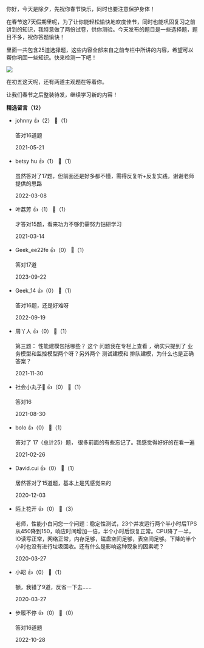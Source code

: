 你好，今天是除夕，先祝你春节快乐，同时也要注意保护身体！

在春节这7天假期里呢，为了让你能轻松愉快地欢度佳节，同时也能巩固复习之前讲到的知识，我特意做了两份试卷，供你测验。今天发布的题目是一些选择题，题目不多，祝你答题愉快！

里面一共包含25道选择题，这些内容全部来自之前专栏中所讲的内容，希望可以帮你巩固一些知识。快来检测一下吧！

[![](https://static001.geekbang.org/resource/image/28/a4/28d1be62669b4f3cc01c36466bf811a4.png?wh=1142%2A201)](http://time.geekbang.org/quiz/intro?act_id=75&exam_id=93)

在初五这天呢，还有两道主观题在等着你。

让我们春节之后整装待发，继续学习新的内容！
<div><strong>精选留言（12）</strong></div><ul>
<li><span>johnny</span> 👍（2） 💬（1）<p>答对16道题</p>2021-05-21</li><br/><li><span>betsy hu</span> 👍（1） 💬（1）<p>虽然答对了17题，但前面还是好多都不懂，需得反复听+反复实践，谢谢老师提供的思路</p>2022-03-08</li><br/><li><span>叶荔芳</span> 👍（1） 💬（1）<p>才答对15题，看来功力不够仍需努力钻研学习</p>2021-03-14</li><br/><li><span>Geek_ee22fe</span> 👍（0） 💬（1）<p>答对17道</p>2023-09-22</li><br/><li><span>Geek_14</span> 👍（0） 💬（1）<p>答对16题，还是好难呀</p>2022-09-19</li><br/><li><span>周丫人</span> 👍（0） 💬（1）<p>第三题： 性能建模包括哪些？ 这个 问题我在专栏上查看 ，确实只提到了 业务模型和监控模型两个呀？另外两个 测试建模和 排队建模，为什么也是正确答案？</p>2021-11-30</li><br/><li><span>社会小丸子🍓</span> 👍（0） 💬（1）<p>答对16</p>2021-08-30</li><br/><li><span>bolo</span> 👍（0） 💬（1）<p>答对了 17（总计25）题， 很多前面的有些忘记了。我感觉得好好的在看一遍</p>2021-02-26</li><br/><li><span>David.cui</span> 👍（0） 💬（1）<p>居然答对了15道题，基本上是凭感觉来的</p>2020-12-03</li><br/><li><span>陌上花开</span> 👍（0） 💬（3）<p>老师，性能小白问您一个问题：稳定性测试，23个并发运行两个半小时后TPS从450降到150，响应时间增加一倍，半个小时后恢复正常。CPU降了一半，IO读写正常，网络正常，内存足够，磁盘空间足够，表空间足够。下降的半个小时也没有进行垃圾回收。还有什么是影响这种现象的因素呢？</p>2020-03-27</li><br/><li><span>小昭</span> 👍（0） 💬（1）<p>额，我错了9道，反省一下去……</p>2020-03-27</li><br/><li><span>步履不停</span> 👍（0） 💬（0）<p>答对16道题</p>2022-10-28</li><br/>
</ul>